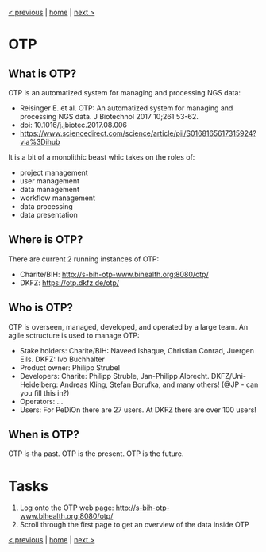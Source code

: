 [< previous](getting-started.md)  |  [home](README.md)  |  [next >](data-management.md) 


# OTP

## What is OTP?

OTP is an automatized system for managing and processing NGS data:
 - Reisinger E. et al. OTP: An automatized system for managing and processing NGS data. J Biotechnol 2017  10;261:53-62.
 - doi: 10.1016/j.jbiotec.2017.08.006
 - https://www.sciencedirect.com/science/article/pii/S0168165617315924?via%3Dihub

It is a bit of a monolithic beast whic takes on the roles of:
- project management
- user management
- data management
- workflow management
- data processing
- data presentation

## Where is OTP?

There are current 2 running instances of OTP:
- Charite/BIH: http://s-bih-otp-www.bihealth.org:8080/otp/
- DKFZ: https://otp.dkfz.de/otp/

## Who is OTP?

OTP is overseen, managed, developed, and operated by a large team. An agile sctructure is used to manage OTP:
- Stake holders: Charite/BIH: Naveed Ishaque, Christian Conrad, Juergen Eils. DKFZ: Ivo Buchhalter
- Product owner: Philipp Strubel
- Developers: Charite: Philipp Struble, Jan-Philipp Albrecht. DKFZ/Uni-Heidelberg: Andreas Kling, Stefan Borufka, and many others! (@JP - can you fill this in?)
- Operators: ...
- Users: For PeDiOn there are 27 users. At DKFZ there are over 100 users!

## When is OTP?

 ~~OTP is tha past.~~ OTP is the present. OTP is the future.
 
# Tasks

1. Log onto the OTP web page: http://s-bih-otp-www.bihealth.org:8080/otp/
2. Scroll through the first page to get an overview of the data inside OTP

 
 [< previous](getting-started.md)  |  [home](README.md)  |  [next >](data-management.md) 
 
